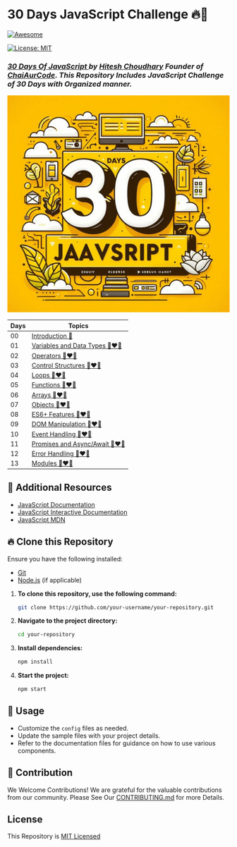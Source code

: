 # 30 Days JavaScript Challenge 🔥🚀

[![Awesome](https://awesome.re/badge.svg)](https://awesome.re)

[![License: MIT](https://img.shields.io/badge/License-MIT-yellow.svg)](./LICENSE)

### _[30 Days Of JavaScript ](https://courses.chaicode.com/learn/batch/30-days-of-Javascript-challenge) by [Hitesh Choudhary](https://www.linkedin.com/in/hiteshchoudhary/) Founder of [ChaiAurCode](https://courses.chaicode.com/learn). This Repository Includes JavaScript Challenge of 30 Days with Organized manner._

![Cover Image for JavaScript Challenge](30Days%20of%20JavaScript%20Cover.jpg)

| Days | Topics                                                             |
| ---- | ------------------------------------------------------------------ |
| 00   | [Introduction 📑](./README.md)                                     |
| 01   | [Variables and Data Types 🍵❤️‍🔥](./Day-01_Variables_and_Data_Types) |
| 02   | [Operators 🍵❤️‍🔥](./Day-02_Operators)                               |
| 03   | [Control Structures 🍵❤️‍🔥](./Day-03_Control_Structures)             |
| 04   | [Loops 🍵❤️‍🔥](./Day-04_Loops)                                       |
| 05   | [Functions 🍵❤️‍🔥](./Day-05_Functions)                               |
| 06   | [Arrays 🍵❤️‍🔥](./Day-06_Arrays)                                     |
| 07   | [Objects 🍵❤️‍🔥](./Day-07_Objects)                                   |
| 08   | [ES6+ Features 🍵❤️‍🔥](./Day-08_ES6+_Features)                       |
| 09   | [DOM Manipulation 🍵❤️‍🔥](./Day-09_DOM_Manipulation)                 |
| 10   | [Event Handling 🍵❤️‍🔥](./Day-10_Event_Handling)                     |
| 11   | [Promises and Async/Await 🍵❤️‍🔥](./Day-11_Promises_and_Async_Await) |
| 12   | [Error Handling 🍵❤️‍🔥](./Day-12_Error_Handling)                     |
| 13   | [Modules 🍵❤️‍🔥](./Day-13_Modules)                                   |

## 📖 Additional Resources

- [JavaScript Documentation](https://www.javascript.com/)
- [JavaScript Interactive Documentation](https://www.learn-js.org/)
- [JavaScript MDN](https://developer.mozilla.org/en-US/docs/Web/JavaScript)

## 🔥 Clone this Repository

Ensure you have the following installed:

- [Git](https://git-scm.com/)
- [Node.js](https://nodejs.org/) (if applicable)

1. **To clone this repository, use the following command:**

   ```bash
   git clone https://github.com/your-username/your-repository.git
   ```

2. **Navigate to the project directory:**

   ```bash
   cd your-repository
   ```

3. **Install dependencies:**

   ```bash
   npm install
   ```

4. **Start the project:**

   ```bash
   npm start
   ```

## 📖 Usage

- Customize the `config` files as needed.
- Update the sample files with your project details.
- Refer to the documentation files for guidance on how to use various components.

## 💼 Contribution

We Welcome Contributions! We are grateful for the valuable contributions from our community. Please See Our [CONTRIBUTING.md](CONTRIBUTING.md) for more Details.

## License

This Repository is [MIT Licensed](./LICENSE)
